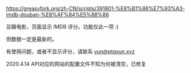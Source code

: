 https://greasyfork.org/zh-CN/scripts/391801-%E8%B1%86%E7%93%A3-imdb-douban-%E8%AF%84%E5%88%86

豆瓣电影，页面显示 IMDB 评分。功能仅此一项 :)

但数据一定是最新的。

有使用问题，或者不显示评分，请联系 yun@ptqyun.xyz

2020.4.14 API对应的网站的配置文件不知为何被清空，已修复
